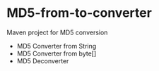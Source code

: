 # MD5-from-to-converter
Maven project for MD5 conversion
  
- MD5 Converter from String
- MD5 Converter from byte[]
- MD5 Deconverter

